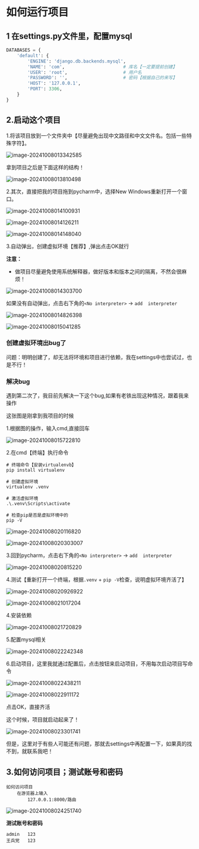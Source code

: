 # 如何运行项目

## 1 在settings.py文件里，配置mysql

```python
DATABASES = {
    'default': {
        'ENGINE': 'django.db.backends.mysql',
        'NAME': 'com',  					# 库名【一定要提前创建】
        'USER': 'root', 					# 用户名
        'PASSWORD': '',  					# 密码【根据自己的来写】
        'HOST': '127.0.0.1',
        'PORT': 3306,
    }
}
```



## 2.启动这个项目

1.将该项目放到一个文件夹中【尽量避免出现中文路径和中文文件名。包括一些特殊字符】。

![image-20241008013342585](assets/image-20241008013342585.png)

拿到项目之后是下面这样的结构！

![image-20241008013810498](assets/image-20241008013810498.png)

2.其次，直接把我的项目拖到pycharm中，选择New Windows重新打开一个窗口。

![image-20241008014100931](assets/image-20241008014100931.png)

![image-20241008014126211](assets/image-20241008014126211.png)

![image-20241008014148040](assets/image-20241008014148040.png)



3.自动弹出，创建虚拟环境【推荐】,弹出点击OK就行

**注意：**

- 做项目尽量避免使用系统解释器，做好版本和版本之间的隔离，不然会很麻烦！

![image-20241008014303700](assets/image-20241008014303700.png)

如果没有自动弹出，点击右下角的```<No interpreter>``` -> ```add  interpreter```

![image-20241008014826398](assets/image-20241008014826398.png)

![image-20241008015041285](assets/image-20241008015041285.png)

### 创建虚拟环境出bug了

问题：明明创建了，却无法将环境和项目进行依赖，我在settings中也尝试过，也是不行！

### 解决bug

遇到第二次了，我目前先解决一下这个bug,如果有老铁出现这种情况，跟着我来操作

这张图是刚拿到我项目的时候

1.根据图的操作，输入cmd,直接回车

![image-20241008015722810](assets/image-20241008015722810.png)

2.在cmd【终端】执行命令

```
# 终端命令【安装virtualenvb】
pip install virtualenv

# 创建虚拟环境 
virtualenv .venv

# 激活虚拟环境
.\.venv\Scripts\activate

# 检查pip是否是虚拟环境中的
pip -V		
```

![image-20241008020116820](assets/image-20241008020116820.png)

![image-20241008020303007](assets/image-20241008020303007.png)

3.回到pycharm，点击右下角的```<No interpreter>``` -> ```add  interpreter```

![image-20241008020815220](assets/image-20241008020815220.png)

4.测试【重新打开一个终端，根据`.venv` + `pip -V`检查，说明虚拟环境齐活了】

![image-20241008020926922](assets/image-20241008020926922.png)

![image-20241008021017204](assets/image-20241008021017204.png)

4.安装依赖

![image-20241008021720829](assets/image-20241008021720829.png)

5.配置mysql相关

![image-20241008022242348](assets/image-20241008022242348.png)

6.启动项目，这里我就通过配置后，点击按钮来启动项目，不用每次启动项目写命令

![image-20241008022438211](assets/image-20241008022438211.png)

![image-20241008022911172](assets/image-20241008022911172.png)

点击OK，直接齐活

这个时候，项目就启动起来了！

![image-20241008023301741](assets/image-20241008023301741.png)

但是，这里对于有些人可能还有问题，那就去settings中再配置一下，如果真的找不到，就联系我吧！



## 3.如何访问项目；测试账号和密码

```
如何访问项目
	在游览器上输入
    	127.0.0.1:8000/路由
```

![image-20241008024251740](assets/image-20241008024251740.png)

**测试账号和密码**

```
admin	123
王兵党   123
```